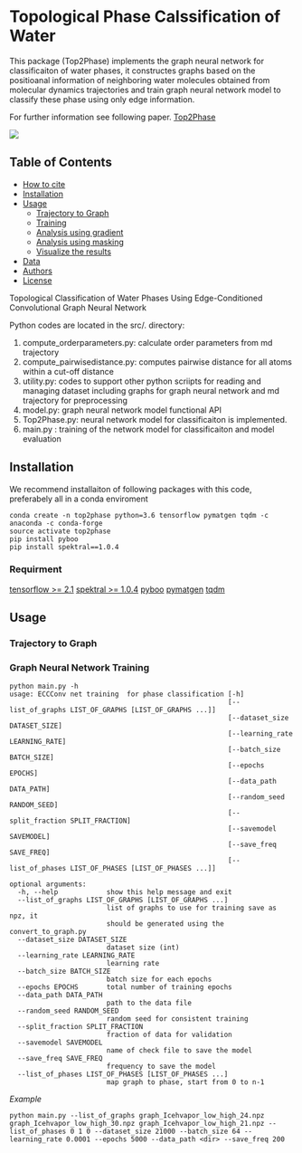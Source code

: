 
# Topological Phase Calssification of Water

This package (Top2Phase) implements the graph neural network for classificaiton of water phases, it constructes graphs based on the positioanal information of neighboring water molecules obtained from molecular dynamics trajectories and train graph neural network model to classify these phase using only edge information.

For further information see following paper.
[Top2Phase](https://doi.org)

![](images/image.png)

## Table of Contents

- [How to cite](#how-to-cite)
- [Installation](#Installation)
- [Usage](#usage)
  - [Trajectory to Graph](#MD-Data-Processing)
  - [Training](#Graph-neural-network-training)
  - [Analysis using gradient](#Saliency-Map)
  - [Analysis using masking](#masking-Explaination)
  - [Visualize the results](#visualize-the-results)
- [Data](#data)
- [Authors](#authors)
- [License](#license)

Topological Classification of Water Phases Using Edge-Conditioned Convolutional Graph Neural Network  


Python codes are located in the src/. directory:


1. compute_orderparameters.py: calculate order parameters from md trajectory
2. compute_pairwisedistance.py: computes pairwise distance for all atoms within a cut-off distance 
3. utility.py: codes to support other python scriipts for reading and managing dataset including graphs for graph neural network and md trajectory for preprocessing
4. model.py: graph neural network model functional API
5. Top2Phase.py: neural network model for classificaiton is implemented. 
6. main.py : training of the network model for classificaiton and model evaluation 

## Installation
  We recommend installaiton of following packages with this code, preferabely all in a conda enviroment
  ```
  conda create -n top2phase python=3.6 tensorflow pymatgen tqdm -c anaconda -c conda-forge
  source activate top2phase 
  pip install pyboo
  pip install spektral==1.0.4
  ```
  ### Requirment
   [tensorflow >= 2.1](https://www.tensorflow.org)
   [spektral >= 1.0.4](https://graphneural.network)
   [pyboo](https://pyboo.readthedocs.io/en/latest/index.html) 
   [pymatgen](http://pymatgen.org)
   [tqdm](https://tqdm.github.io)
## Usage

### Trajectory to Graph




### Graph Neural Network Training
```
python main.py -h
usage: ECCConv net training  for phase classification [-h]
                                                      [--list_of_graphs LIST_OF_GRAPHS [LIST_OF_GRAPHS ...]]
                                                      [--dataset_size DATASET_SIZE]
                                                      [--learning_rate LEARNING_RATE]
                                                      [--batch_size BATCH_SIZE]
                                                      [--epochs EPOCHS]
                                                      [--data_path DATA_PATH]
                                                      [--random_seed RANDOM_SEED]
                                                      [--split_fraction SPLIT_FRACTION]
                                                      [--savemodel SAVEMODEL]
                                                      [--save_freq SAVE_FREQ]
                                                      [--list_of_phases LIST_OF_PHASES [LIST_OF_PHASES ...]]

optional arguments:
  -h, --help            show this help message and exit
  --list_of_graphs LIST_OF_GRAPHS [LIST_OF_GRAPHS ...]
                        list of graphs to use for training save as npz, it
                        should be generated using the convert_to_graph.py
  --dataset_size DATASET_SIZE
                        dataset size (int)
  --learning_rate LEARNING_RATE
                        learning rate
  --batch_size BATCH_SIZE
                        batch size for each epochs
  --epochs EPOCHS       total number of training epochs
  --data_path DATA_PATH
                        path to the data file
  --random_seed RANDOM_SEED
                        random seed for consistent training
  --split_fraction SPLIT_FRACTION
                        fraction of data for validation
  --savemodel SAVEMODEL
                        name of check file to save the model
  --save_freq SAVE_FREQ
                        frequency to save the model
  --list_of_phases LIST_OF_PHASES [LIST_OF_PHASES ...]
                        map graph to phase, start from 0 to n-1
```

*Example*
```
python main.py --list_of_graphs graph_Icehvapor_low_high_24.npz graph_Icehvapor_low_high_30.npz graph_Icehvapor_low_high_21.npz --list_of_phases 0 1 0 --dataset_size 21000 --batch_size 64 --learning_rate 0.0001 --epochs 5000 --data_path <dir> --save_freq 200
```

